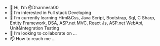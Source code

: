 - 👋 Hi, I’m @Dharmesh00
- 👀 I’m interested in Full stack Developing
- 🌱 I’m currently learning Html&Css, Java Script, Bootstrap, Sql, C Sharp, Entity Framework, DSA, ASP.net MVC, React Js, ASP.net WebApi, Unit&Integration Testing
- 💞️ I’m looking to collaborate on ...
- 📫 How to reach me ...

<!---
Dharmesh00/Dharmesh00 is a ✨ special ✨ repository because its `README.md` (this file) appears on your GitHub profile.
You can click the Preview link to take a look at your changes.
--->
